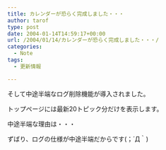 ```yaml
---
title: カレンダーが恐らく完成しました・・・
author: tarof
type: post
date: 2004-01-14T14:59:17+00:00
url: /2004/01/14/カレンダーが恐らく完成しました・・・/
categories:
  - Note
tags:
  - 更新情報

---
```

そして中途半端なログ削除機能が導入されました。
  
トップページには最新20トピック分だけを表示します。
  
中途半端な理由は・・・
  
ずばり、ログの仕様が中途半端だからです(；´Д｀)